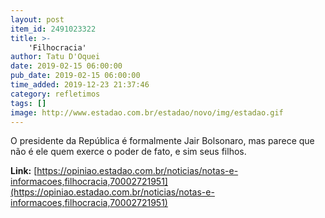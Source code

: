 ```yaml
---
layout: post
item_id: 2491023322
title: >-
    'Filhocracia'
author: Tatu D'Oquei
date: 2019-02-15 06:00:00
pub_date: 2019-02-15 06:00:00
time_added: 2019-12-23 21:37:46
category: refletimos
tags: []
image: http://www.estadao.com.br/estadao/novo/img/estadao.gif
---
```


O presidente da República é formalmente Jair Bolsonaro, mas parece que não é ele quem exerce o poder de fato, e sim seus filhos.

**Link:** [https://opiniao.estadao.com.br/noticias/notas-e-informacoes,filhocracia,70002721951](https://opiniao.estadao.com.br/noticias/notas-e-informacoes,filhocracia,70002721951)

